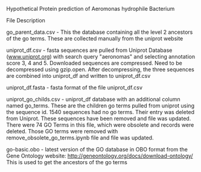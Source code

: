 Hypothetical Protein prediction of Aeromonas hydrophile Bacterium

File Description

go_parent_data.csv - This the database containing all the level 2 ancestors of the go terms. These are collected manually from the uniprot website

uniprot_df.csv - fasta sequences are pulled from Uniprot Database (www.uniprot.org) with search query "aeronomas" and selecting annotation score 3, 4 and 5. Downloaded sequences are compressed. Need to be decompressed using gzip.open. After decompressing, the three sequences are combined into uniprot_df and written to uniprot_df.csv

uniprot_df.fasta - fasta format of the file uniprot_df.csv

uniprot_go_childs.csv - uniprot_df database with an additional column named go_terms. These are the children go terms pulled from uniprot using the sequence id. 1540 sequences had no go terms. Their entry was deleted from Uniprot. These sequences have been removed and file was updated.
There were 74 GO Terms in this file, which were obsolete and records were deleted. Those GO terms were removed with remove_obsolete_go_terms.ipynb file and file was updated.

go-basic.obo - latest version of the GO database in OBO format from the Gene Ontology website: http://geneontology.org/docs/download-ontology/
This is used to get the ancestors of the go terms




